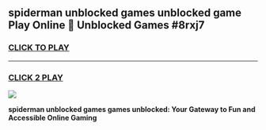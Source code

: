 
## spiderman unblocked games unblocked game Play Online 👋 Unblocked Games #8rxj7
<h3>
<a href="https://premium.freeplayer.one?title=spiderman_unblocked_games&ref=21F">CLICK TO PLAY</a></h3>
<hr>

<h3>
<a href="https://premium.freeplayer.one?title=spiderman_unblocked_games&ref=21F">CLICK 2 PLAY</a>
  
</h3>

<a href="https://premium.freeplayer.one?title=spiderman_unblocked_games&ref=21F/"><img src="https://clearcache.store/games.png"></a>


**spiderman unblocked games games unblocked: Your Gateway to Fun and Accessible Online Gaming**
